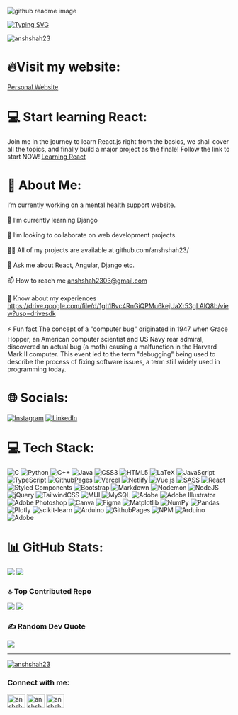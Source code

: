 ![github readme image](https://github.com/anshshah23/anshshah23/assets/122973942/de8ff55a-9796-4e99-865e-803807f6b1b3)
 
<a href="https://git.io/typing-svg"><img src="https://readme-typing-svg.demolab.com?font=Fira+Code&weight=800&size=40&duration=3000&pause=1000&center=true&vCenter=true&random=false&width=1000&lines=Hey+there%2C+I'm+Ansh+Shah;I+am+a+Full+Stack+Web+Developer;+and+a+budding+AI+and+ML+developer." alt="Typing SVG" /></a>

<p align="left"> <img src="https://komarev.com/ghpvc/?username=anshshah23&label=Profile%20views&color=0e75b6&style=flat" alt="anshshah23" /> </p>

# 🔥Visit my website:
<a href="https://anshshah2303.vercel.app">Personal Website</a>

# 💻 Start learning React:
Join me in the journey to learn React.js right from the basics, we shall cover all the topics, and finally build a major project as the finale! Follow the link to start NOW!
<a href="https://github.com/anshshah23/learning-react">Learning React</a>

# 💫 About Me:
 I’m currently working on a mental health support website.<br><br>🌱 I’m currently learning Django<br><br>👯 I’m looking to collaborate on web development projects.<br><br>👨‍💻 All of my projects are available at github.com/anshshah23/<br><br>💬 Ask me about React, Angular, Django etc.<br><br>📫 How to reach me anshshah2303@gmail.com<br><br>📄 Know about my experiences https://drive.google.com/file/d/1gh1Bvc4RnGiQPMu6kejUaXr53gLAlQ8b/view?usp=drivesdk<br><br>⚡ Fun fact The concept of a "computer bug" originated in 1947 when Grace Hopper, an American computer scientist and US Navy rear admiral, discovered an actual bug (a moth) causing a malfunction in the Harvard Mark II computer. This event led to the term "debugging" being used to describe the process of fixing software issues, a term still widely used in programming today.

# 🌐 Socials:
[![Instagram](https://img.shields.io/badge/Instagram-%23E4405F.svg?logo=Instagram&logoColor=white)](https://instagram.com/juzt.artz) [![LinkedIn](https://img.shields.io/badge/LinkedIn-%230077B5.svg?logo=linkedin&logoColor=white)](https://linkedin.com/in/anshshah23) 

# 💻 Tech Stack:
![C](https://img.shields.io/badge/c-%2300599C.svg?style=for-the-badge&logo=c&logoColor=white) ![Python](https://img.shields.io/badge/python-3670A0?style=for-the-badge&logo=python&logoColor=ffdd54) ![C++](https://img.shields.io/badge/c++-%2300599C.svg?style=for-the-badge&logo=c%2B%2B&logoColor=white) ![Java](https://img.shields.io/badge/java-%23ED8B00.svg?style=for-the-badge&logo=openjdk&logoColor=white) ![CSS3](https://img.shields.io/badge/css3-%231572B6.svg?style=for-the-badge&logo=css3&logoColor=white) ![HTML5](https://img.shields.io/badge/html5-%23E34F26.svg?style=for-the-badge&logo=html5&logoColor=white) ![LaTeX](https://img.shields.io/badge/latex-%23008080.svg?style=for-the-badge&logo=latex&logoColor=white) ![JavaScript](https://img.shields.io/badge/javascript-%23323330.svg?style=for-the-badge&logo=javascript&logoColor=%23F7DF1E) ![TypeScript](https://img.shields.io/badge/typescript-%23007ACC.svg?style=for-the-badge&logo=typescript&logoColor=white) ![GithubPages](https://img.shields.io/badge/github%20pages-121013?style=for-the-badge&logo=github&logoColor=white) ![Vercel](https://img.shields.io/badge/vercel-%23000000.svg?style=for-the-badge&logo=vercel&logoColor=white) ![Netlify](https://img.shields.io/badge/netlify-%23000000.svg?style=for-the-badge&logo=netlify&logoColor=#00C7B7) ![Vue.js](https://img.shields.io/badge/vue.js-%2335495e.svg?style=for-the-badge&logo=vuedotjs&logoColor=%234FC08D) ![SASS](https://img.shields.io/badge/SASS-hotpink.svg?style=for-the-badge&logo=SASS&logoColor=white) ![React](https://img.shields.io/badge/react-%2320232a.svg?style=for-the-badge&logo=react&logoColor=%2361DAFB) ![Styled Components](https://img.shields.io/badge/styled--components-DB7093?style=for-the-badge&logo=styled-components&logoColor=white) ![Bootstrap](https://img.shields.io/badge/bootstrap-%238511FA.svg?style=for-the-badge&logo=bootstrap&logoColor=white) ![Markdown](https://img.shields.io/badge/markdown-%23000000.svg?style=for-the-badge&logo=markdown&logoColor=white) ![Nodemon](https://img.shields.io/badge/NODEMON-%23323330.svg?style=for-the-badge&logo=nodemon&logoColor=%BBDEAD) ![NodeJS](https://img.shields.io/badge/node.js-6DA55F?style=for-the-badge&logo=node.js&logoColor=white) ![jQuery](https://img.shields.io/badge/jquery-%230769AD.svg?style=for-the-badge&logo=jquery&logoColor=white) ![TailwindCSS](https://img.shields.io/badge/tailwindcss-%2338B2AC.svg?style=for-the-badge&logo=tailwind-css&logoColor=white) ![MUI](https://img.shields.io/badge/MUI-%230081CB.svg?style=for-the-badge&logo=mui&logoColor=white) ![MySQL](https://img.shields.io/badge/mysql-%2300000f.svg?style=for-the-badge&logo=mysql&logoColor=white) ![Adobe](https://img.shields.io/badge/adobe-%23FF0000.svg?style=for-the-badge&logo=adobe&logoColor=white) ![Adobe Illustrator](https://img.shields.io/badge/adobe%20illustrator-%23FF9A00.svg?style=for-the-badge&logo=adobe%20illustrator&logoColor=white) ![Adobe Photoshop](https://img.shields.io/badge/adobe%20photoshop-%2331A8FF.svg?style=for-the-badge&logo=adobe%20photoshop&logoColor=white) ![Canva](https://img.shields.io/badge/Canva-%2300C4CC.svg?style=for-the-badge&logo=Canva&logoColor=white) ![Figma](https://img.shields.io/badge/figma-%23F24E1E.svg?style=for-the-badge&logo=figma&logoColor=white) ![Matplotlib](https://img.shields.io/badge/Matplotlib-%23ffffff.svg?style=for-the-badge&logo=Matplotlib&logoColor=black) ![NumPy](https://img.shields.io/badge/numpy-%23013243.svg?style=for-the-badge&logo=numpy&logoColor=white) ![Pandas](https://img.shields.io/badge/pandas-%23150458.svg?style=for-the-badge&logo=pandas&logoColor=white) ![Plotly](https://img.shields.io/badge/Plotly-%233F4F75.svg?style=for-the-badge&logo=plotly&logoColor=white) ![scikit-learn](https://img.shields.io/badge/scikit--learn-%23F7931E.svg?style=for-the-badge&logo=scikit-learn&logoColor=white) ![Arduino](https://img.shields.io/badge/-Arduino-00979D?style=for-the-badge&logo=Arduino&logoColor=white) ![GithubPages](https://img.shields.io/badge/github%20pages-121013?style=for-the-badge&logo=github&logoColor=white) ![NPM](https://img.shields.io/badge/NPM-%23CB3837.svg?style=for-the-badge&logo=npm&logoColor=white) ![Arduino](https://img.shields.io/badge/-Arduino-00979D?style=for-the-badge&logo=Arduino&logoColor=white) ![Adobe](https://img.shields.io/badge/adobe-%23FF0000.svg?style=for-the-badge&logo=adobe&logoColor=white)

# 📊 GitHub Stats:
![](https://github-readme-stats.vercel.app/api?username=anshshah23&theme=dark&hide_border=false&include_all_commits=true&count_private=false)
![](https://github-readme-streak-stats.herokuapp.com/?user=anshshah23&theme=dark&hide_border=false)

### 🔝 Top Contributed Repo
![](https://github-contributor-stats.vercel.app/api?username=anshshah23&limit=5&theme=dark&combine_all_yearly_contributions=true)
![](https://github-readme-stats.vercel.app/api/top-langs/?username=anshshah23&theme=dark&hide_border=false&include_all_commits=true&count_private=false&layout=compact)

### ✍️ Random Dev Quote
![](https://quotes-github-readme.vercel.app/api?type=horizontal&theme=radical)

---

<p align="left"> <a href="https://github.com/ryo-ma/github-profile-trophy"><img src="https://github-profile-trophy.vercel.app/?username=anshshah23" alt="anshshah23" /></a> </p>

<h3 align="left">Connect with me:</h3>
<p align="left">
<a href="https://linkedin.com/in/anshshah23" target="blank"><img align="center" src="https://raw.githubusercontent.com/rahuldkjain/github-profile-readme-generator/master/src/images/icons/Social/linked-in-alt.svg" alt="anshshah23" height="30" width="40" /></a>
<a href="https://www.hackerrank.com/anshshah23" target="blank"><img align="center" src="https://raw.githubusercontent.com/rahuldkjain/github-profile-readme-generator/master/src/images/icons/Social/hackerrank.svg" alt="anshshah23" height="30" width="40" /></a>
<a href="https://www.leetcode.com/anshshah23" target="blank"><img align="center" src="https://raw.githubusercontent.com/rahuldkjain/github-profile-readme-generator/master/src/images/icons/Social/leet-code.svg" alt="anshshah23" height="30" width="40" /></a>
</p>
